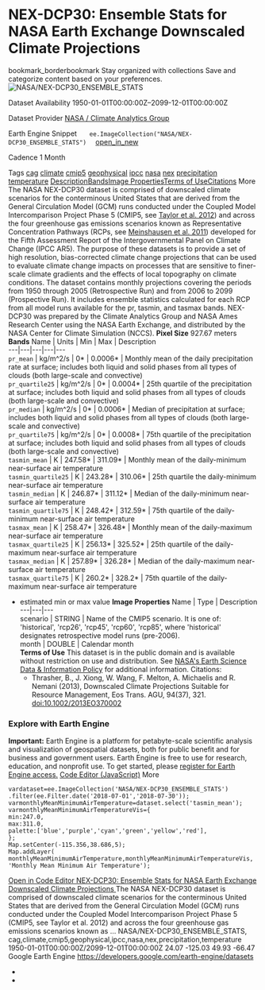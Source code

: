  
#  NEX-DCP30: Ensemble Stats for NASA Earth Exchange Downscaled Climate Projections 
bookmark_borderbookmark Stay organized with collections  Save and categorize content based on your preferences. 
![NASA/NEX-DCP30_ENSEMBLE_STATS](https://developers.google.com/earth-engine/datasets/images/NASA/NASA_NEX-DCP30_ENSEMBLE_STATS_sample.png) 

Dataset Availability
    1950-01-01T00:00:00Z–2099-12-01T00:00:00Z 

Dataset Provider
     [ NASA / Climate Analytics Group ](https://www.nccs.nasa.gov/services/data-collections/land-based-products/nex-dcp30) 

Earth Engine Snippet
     `    ee.ImageCollection("NASA/NEX-DCP30_ENSEMBLE_STATS")   ` [ open_in_new ](https://code.earthengine.google.com/?scriptPath=Examples:Datasets/NASA/NASA_NEX-DCP30_ENSEMBLE_STATS) 

Cadence
    1 Month 

Tags
     [cag](https://developers.google.com/earth-engine/datasets/tags/cag) [climate](https://developers.google.com/earth-engine/datasets/tags/climate) [cmip5](https://developers.google.com/earth-engine/datasets/tags/cmip5) [geophysical](https://developers.google.com/earth-engine/datasets/tags/geophysical) [ipcc](https://developers.google.com/earth-engine/datasets/tags/ipcc) [nasa](https://developers.google.com/earth-engine/datasets/tags/nasa) [nex](https://developers.google.com/earth-engine/datasets/tags/nex) [precipitation](https://developers.google.com/earth-engine/datasets/tags/precipitation) [temperature](https://developers.google.com/earth-engine/datasets/tags/temperature)
[Description](https://developers.google.com/earth-engine/datasets/catalog/NASA_NEX-DCP30_ENSEMBLE_STATS#description)[Bands](https://developers.google.com/earth-engine/datasets/catalog/NASA_NEX-DCP30_ENSEMBLE_STATS#bands)[Image Properties](https://developers.google.com/earth-engine/datasets/catalog/NASA_NEX-DCP30_ENSEMBLE_STATS#image-properties)[Terms of Use](https://developers.google.com/earth-engine/datasets/catalog/NASA_NEX-DCP30_ENSEMBLE_STATS#terms-of-use)[Citations](https://developers.google.com/earth-engine/datasets/catalog/NASA_NEX-DCP30_ENSEMBLE_STATS#citations) More
The NASA NEX-DCP30 dataset is comprised of downscaled climate scenarios for the conterminous United States that are derived from the General Circulation Model (GCM) runs conducted under the Coupled Model Intercomparison Project Phase 5 (CMIP5, see [Taylor et al. 2012](https://journals.ametsoc.org/doi/abs/10.1175/BAMS-D-11-00094.1)) and across the four greenhouse gas emissions scenarios known as Representative Concentration Pathways (RCPs, see [Meinshausen et al. 2011](https://rd.springer.com/article/10.1007%2Fs10584-011-0156-z#page-1)) developed for the Fifth Assessment Report of the Intergovernmental Panel on Climate Change (IPCC AR5). The purpose of these datasets is to provide a set of high resolution, bias-corrected climate change projections that can be used to evaluate climate change impacts on processes that are sensitive to finer-scale climate gradients and the effects of local topography on climate conditions.
The dataset contains monthly projections covering the periods from 1950 through 2005 (Retrospective Run) and from 2006 to 2099 (Prospective Run). It includes ensemble statistics calculated for each RCP from all model runs available for the pr, tasmin, and tasmax bands.
NEX-DCP30 was prepared by the Climate Analytics Group and NASA Ames Research Center using the NASA Earth Exchange, and distributed by the NASA Center for Climate Simulation (NCCS).
**Pixel Size** 927.67 meters 
**Bands**
Name | Units | Min | Max | Description  
---|---|---|---|---  
`pr_mean` | kg/m^2/s |  0*  |  0.0006*  | Monthly mean of the daily precipitation rate at surface; includes both liquid and solid phases from all types of clouds (both large-scale and convective)  
`pr_quartile25` | kg/m^2/s |  0*  |  0.0004*  | 25th quartile of the precipitation at surface; includes both liquid and solid phases from all types of clouds (both large-scale and convective)  
`pr_median` | kg/m^2/s |  0*  |  0.0006*  | Median of precipitation at surface; includes both liquid and solid phases from all types of clouds (both large-scale and convective)  
`pr_quartile75` | kg/m^2/s |  0*  |  0.0008*  | 75th quartile of the precipitation at surface; includes both liquid and solid phases from all types of clouds (both large-scale and convective)  
`tasmin_mean` | K |  247.58*  |  311.09*  | Monthly mean of the daily-minimum near-surface air temperature  
`tasmin_quartile25` | K |  243.28*  |  310.06*  | 25th quartile the daily-minimum near-surface air temperature  
`tasmin_median` | K |  246.87*  |  311.12*  | Median of the daily-minimum near-surface air temperature  
`tasmin_quartile75` | K |  248.42*  |  312.59*  | 75th quartile of the daily-minimum near-surface air temperature  
`tasmax_mean` | K |  258.47*  |  326.48*  | Monthly mean of the daily-maximum near-surface air temperature  
`tasmax_quartile25` | K |  256.13*  |  325.52*  | 25th quartile of the daily-maximum near-surface air temperature  
`tasmax_median` | K |  257.89*  |  326.28*  | Median of the daily-maximum near-surface air temperature  
`tasmax_quartile75` | K |  260.2*  |  328.2*  | 75th quartile of the daily-maximum near-surface air temperature  
* estimated min or max value 
**Image Properties**
Name | Type | Description  
---|---|---  
scenario | STRING | Name of the CMIP5 scenario. It is one of: 'historical', 'rcp26', 'rcp45', 'rcp60', 'rcp85', where 'historical' designates retrospective model runs (pre-2006).  
month | DOUBLE | Calendar month  
**Terms of Use**
This dataset is in the public domain and is available without restriction on use and distribution. See [NASA's Earth Science Data & Information Policy](https://www.earthdata.nasa.gov/engage/open-data-services-and-software/data-and-information-policy) for additional information.
Citations:
  * Thrasher, B., J. Xiong, W. Wang, F. Melton, A. Michaelis and R. Nemani (2013), Downscaled Climate Projections Suitable for Resource Management, Eos Trans. AGU, 94(37), 321. [doi:10.1002/2013EO370002](https://doi.org/10.1002/2013EO370002)


### Explore with Earth Engine
**Important:** Earth Engine is a platform for petabyte-scale scientific analysis and visualization of geospatial datasets, both for public benefit and for business and government users. Earth Engine is free to use for research, education, and nonprofit use. To get started, please [register for Earth Engine access.](https://console.cloud.google.com/earth-engine)
[Code Editor (JavaScript)](https://developers.google.com/earth-engine/datasets/catalog/NASA_NEX-DCP30_ENSEMBLE_STATS#code-editor-javascript-sample) More
```
vardataset=ee.ImageCollection('NASA/NEX-DCP30_ENSEMBLE_STATS')
.filter(ee.Filter.date('2018-07-01','2018-07-30'));
varmonthlyMeanMinimumAirTemperature=dataset.select('tasmin_mean');
varmonthlyMeanMinimumAirTemperatureVis={
min:247.0,
max:311.0,
palette:['blue','purple','cyan','green','yellow','red'],
};
Map.setCenter(-115.356,38.686,5);
Map.addLayer(
monthlyMeanMinimumAirTemperature,monthlyMeanMinimumAirTemperatureVis,
'Monthly Mean Minimum Air Temperature');
```
[ Open in Code Editor ](https://code.earthengine.google.com/?scriptPath=Examples:Datasets/NASA/NASA_NEX-DCP30_ENSEMBLE_STATS)
[ NEX-DCP30: Ensemble Stats for NASA Earth Exchange Downscaled Climate Projections ](https://developers.google.com/earth-engine/datasets/catalog/NASA_NEX-DCP30_ENSEMBLE_STATS)
The NASA NEX-DCP30 dataset is comprised of downscaled climate scenarios for the conterminous United States that are derived from the General Circulation Model (GCM) runs conducted under the Coupled Model Intercomparison Project Phase 5 (CMIP5, see Taylor et al. 2012) and across the four greenhouse gas emissions scenarios known as …
NASA/NEX-DCP30_ENSEMBLE_STATS, cag,climate,cmip5,geophysical,ipcc,nasa,nex,precipitation,temperature 
1950-01-01T00:00:00Z/2099-12-01T00:00:00Z
24.07 -125.03 49.93 -66.47 
Google Earth Engine
https://developers.google.com/earth-engine/datasets
  * [ ](https://doi.org/https://www.nccs.nasa.gov/services/data-collections/land-based-products/nex-dcp30)
  * [ ](https://doi.org/https://developers.google.com/earth-engine/datasets/catalog/NASA_NEX-DCP30_ENSEMBLE_STATS)


